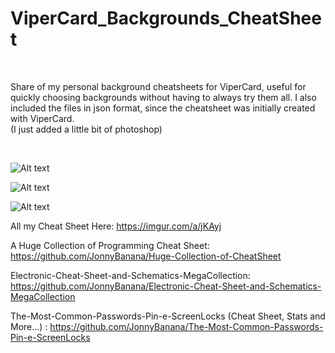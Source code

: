 # ViperCard_Backgrounds_CheatSheet

</BR>


Share of my personal background cheatsheets for ViperCard, useful for quickly choosing backgrounds without having to always try them all. I also included the files in json format, since the cheatsheet was initially created with ViperCard.
</BR>
(I just added a little bit of photoshop)

</BR>

![Alt text](https://i.imgur.com/PLVRxXj.jpg "ViperCard_Background_CheatSheet")

![Alt text](https://i.imgur.com/S8NyJ4p.jpg "ViperCard_Background_CheatSheet")

![Alt text](https://github.com/JonnyBanana/ViperCard_Backgrounds_CheatSheet/blob/master/PNG/ViperCard_Background_CheatSheet3.png "ViperCard_Background_CheatSheet")

All my Cheat Sheet Here:
https://imgur.com/a/jKAyj

A Huge Collection of Programming Cheat Sheet:
https://github.com/JonnyBanana/Huge-Collection-of-CheatSheet

Electronic-Cheat-Sheet-and-Schematics-MegaCollection:
https://github.com/JonnyBanana/Electronic-Cheat-Sheet-and-Schematics-MegaCollection

The-Most-Common-Passwords-Pin-e-ScreenLocks (Cheat Sheet, Stats and More...) :
https://github.com/JonnyBanana/The-Most-Common-Passwords-Pin-e-ScreenLocks

